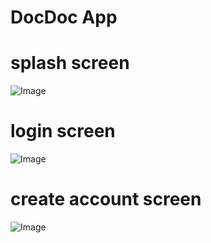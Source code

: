 # DocDoc App
# splash screen
![Image](https://github.com/user-attachments/assets/97d67543-0cf8-4b4e-a010-9c80025ba1ee)
# login screen
![Image](https://github.com/user-attachments/assets/ce810312-3f23-4055-abe3-c0b7e06e63ee)
# create account screen
![Image](https://github.com/user-attachments/assets/27158c9a-4a61-4de2-849c-2e41b1b42c77)
